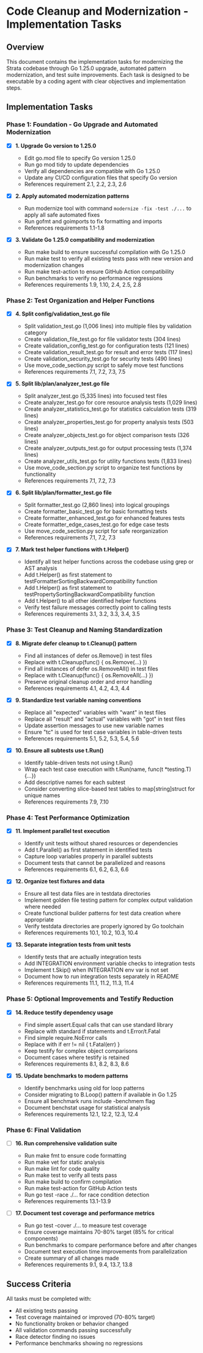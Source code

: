 # Code Cleanup and Modernization - Implementation Tasks

## Overview
This document contains the implementation tasks for modernizing the Strata codebase through Go 1.25.0 upgrade, automated pattern modernization, and test suite improvements. Each task is designed to be executable by a coding agent with clear objectives and implementation steps.

## Implementation Tasks

### Phase 1: Foundation - Go Upgrade and Automated Modernization

- [x] **1. Upgrade Go version to 1.25.0**
  - Edit go.mod file to specify Go version 1.25.0
  - Run go mod tidy to update dependencies 
  - Verify all dependencies are compatible with Go 1.25.0
  - Update any CI/CD configuration files that specify Go version
  - References requirement 2.1, 2.2, 2.3, 2.6

- [x] **2. Apply automated modernization patterns**
  - Run modernize tool with command `modernize -fix -test ./...` to apply all safe automated fixes
  - Run gofmt and goimports to fix formatting and imports
  - References requirements 1.1-1.8

- [x] **3. Validate Go 1.25.0 compatibility and modernization**
  - Run make build to ensure successful compilation with Go 1.25.0
  - Run make test to verify all existing tests pass with new version and modernization changes
  - Run make test-action to ensure GitHub Action compatibility
  - Run benchmarks to verify no performance regressions
  - References requirements 1.9, 1.10, 2.4, 2.5, 2.8

### Phase 2: Test Organization and Helper Functions

- [x] **4. Split config/validation_test.go file**
  - Split validation_test.go (1,006 lines) into multiple files by validation category
  - Create validation_file_test.go for file validator tests (304 lines)
  - Create validation_config_test.go for configuration tests (121 lines)
  - Create validation_result_test.go for result and error tests (117 lines)
  - Create validation_security_test.go for security tests (490 lines)
  - Use move_code_section.py script to safely move test functions
  - References requirements 7.1, 7.2, 7.3, 7.5

- [x] **5. Split lib/plan/analyzer_test.go file**
  - Split analyzer_test.go (5,335 lines) into focused test files
  - Create analyzer_test.go for core resource analysis tests (1,029 lines)
  - Create analyzer_statistics_test.go for statistics calculation tests (319 lines)
  - Create analyzer_properties_test.go for property analysis tests (503 lines)
  - Create analyzer_objects_test.go for object comparison tests (326 lines)
  - Create analyzer_outputs_test.go for output processing tests (1,374 lines)
  - Create analyzer_utils_test.go for utility functions tests (1,833 lines)
  - Use move_code_section.py script to organize test functions by functionality
  - References requirements 7.1, 7.2, 7.3

- [x] **6. Split lib/plan/formatter_test.go file**
  - Split formatter_test.go (2,860 lines) into logical groupings
  - Create formatter_basic_test.go for basic formatting tests
  - Create formatter_enhanced_test.go for enhanced features tests
  - Create formatter_edge_cases_test.go for edge case tests
  - Use move_code_section.py script for safe reorganization
  - References requirements 7.1, 7.2, 7.3

- [x] **7. Mark test helper functions with t.Helper()**
  - Identify all test helper functions across the codebase using grep or AST analysis
  - Add t.Helper() as first statement to testFormatterSortingBackwardCompatibility function
  - Add t.Helper() as first statement to testPropertySortingBackwardCompatibility function
  - Add t.Helper() to all other identified helper functions
  - Verify test failure messages correctly point to calling tests
  - References requirements 3.1, 3.2, 3.3, 3.4, 3.5

### Phase 3: Test Cleanup and Naming Standardization

- [x] **8. Migrate defer cleanup to t.Cleanup() pattern**
  - Find all instances of defer os.Remove() in test files
  - Replace with t.Cleanup(func() { os.Remove(...) })
  - Find all instances of defer os.RemoveAll() in test files
  - Replace with t.Cleanup(func() { os.RemoveAll(...) })
  - Preserve original cleanup order and error handling
  - References requirements 4.1, 4.2, 4.3, 4.4

- [x] **9. Standardize test variable naming conventions**
  - Replace all "expected" variables with "want" in test files
  - Replace all "result" and "actual" variables with "got" in test files
  - Update assertion messages to use new variable names
  - Ensure "tc" is used for test case variables in table-driven tests
  - References requirements 5.1, 5.2, 5.3, 5.4, 5.6

- [x] **10. Ensure all subtests use t.Run()**
  - Identify table-driven tests not using t.Run()
  - Wrap each test case execution with t.Run(name, func(t *testing.T) {...})
  - Add descriptive names for each subtest
  - Consider converting slice-based test tables to map[string]struct for unique names
  - References requirements 7.9, 7.10

### Phase 4: Test Performance Optimization

- [x] **11. Implement parallel test execution**
  - Identify unit tests without shared resources or dependencies
  - Add t.Parallel() as first statement in identified tests
  - Capture loop variables properly in parallel subtests
  - Document tests that cannot be parallelized and reasons
  - References requirements 6.1, 6.2, 6.3, 6.6

- [x] **12. Organize test fixtures and data**
  - Ensure all test data files are in testdata directories
  - Implement golden file testing pattern for complex output validation where needed
  - Create functional builder patterns for test data creation where appropriate
  - Verify testdata directories are properly ignored by Go toolchain
  - References requirements 10.1, 10.2, 10.3, 10.4

- [x] **13. Separate integration tests from unit tests**
  - Identify tests that are actually integration tests
  - Add INTEGRATION environment variable checks to integration tests
  - Implement t.Skip() when INTEGRATION env var is not set
  - Document how to run integration tests separately in README
  - References requirements 11.1, 11.2, 11.3, 11.4

### Phase 5: Optional Improvements and Testify Reduction

- [x] **14. Reduce testify dependency usage**
  - Find simple assert.Equal calls that can use standard library
  - Replace with standard if statements and t.Error/t.Fatal
  - Find simple require.NoError calls
  - Replace with if err != nil { t.Fatal(err) }
  - Keep testify for complex object comparisons
  - Document cases where testify is retained
  - References requirements 8.1, 8.2, 8.3, 8.6

- [x] **15. Update benchmarks to modern patterns**
  - Identify benchmarks using old for loop patterns
  - Consider migrating to B.Loop() pattern if available in Go 1.25
  - Ensure all benchmark runs include -benchmem flag
  - Document benchstat usage for statistical analysis
  - References requirements 12.1, 12.2, 12.3, 12.4

### Phase 6: Final Validation

- [ ] **16. Run comprehensive validation suite**
  - Run make fmt to ensure code formatting
  - Run make vet for static analysis
  - Run make lint for code quality
  - Run make test to verify all tests pass
  - Run make build to confirm compilation
  - Run make test-action for GitHub Action tests
  - Run go test -race ./... for race condition detection
  - References requirements 13.1-13.9

- [ ] **17. Document test coverage and performance metrics**
  - Run go test -cover ./... to measure test coverage
  - Ensure coverage maintains 70-80% target (85% for critical components)
  - Run benchmarks to compare performance before and after changes
  - Document test execution time improvements from parallelization
  - Create summary of all changes made
  - References requirements 9.1, 9.4, 13.7, 13.8

## Success Criteria

All tasks must be completed with:
- All existing tests passing
- Test coverage maintained or improved (70-80% target)
- No functionality broken or behavior changed  
- All validation commands passing successfully
- Race detector finding no issues
- Performance benchmarks showing no regressions